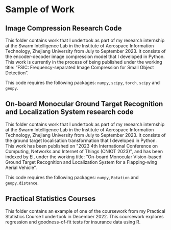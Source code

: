 # Sample of Work

## Image Compression Research Code
This folder contains work that I undertook as part of my research internship at the Swarm Intelligence Lab in the Institute of Aerospace Information Technology, Zhejiang University from July to September 2023. It consists of the encoder-decoder image compression model that I developed in Python. This work is currently in the process of being published under the working title: “FSIC: Frequency-separated Image Compression for Small Object Detection”.

This code requires the following packages: ``numpy``, ``scipy``, ``torch``, ``scipy`` and ``geopy``. 

## On-board Monocular Ground Target Recognition and Localization System research code
This folder contains work that I undertook as part of my research internship at the Swarm Intelligence Lab in the Institute of Aerospace Information Technology, Zhejiang University from July to September 2023. It consists of the ground target localisation transformation that I developed in Python. This work has been published on "2023 4th International Conference on Computing, Networks and Internet of Things (CNIOT 2023)", and has been indexed by EI, under the working title: “On-board Monocular Vision-based Ground Target Recognition and Localization System for a Flapping-wing Aerial Vehicle”.

This code requires the following packages: ``numpy``, ``Rotation`` and ``geopy.distance``.

## Practical Statistics Courses
This folder contains an example of one of the coursework from my Practical Statistics Course I undertook in December 2022. This coursework explores regression and goodness-of-fit tests for insurance data using R.

